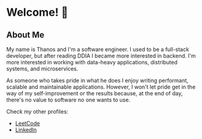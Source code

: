 # Welcome! 👋

## About Me
My name is Thanos and I'm a software engineer. I used to be a full-stack developer, but after reading DDIA I became more interested in backend. 
I'm more interested in working with data-heavy applications, distributed systems, and microservices.

As someone who takes pride in what he does I enjoy writing performant, scalable and maintainable applications. 
However, I won't let pride get in the way of my self-improvement or the results because, at the end of day, there's no value to software no one wants to use. 

Check my other profiles:
- [LeetCode](https://leetcode.com/popbee/)
- [LinkedIn](https://www.linkedin.com/in/thanosades/)

